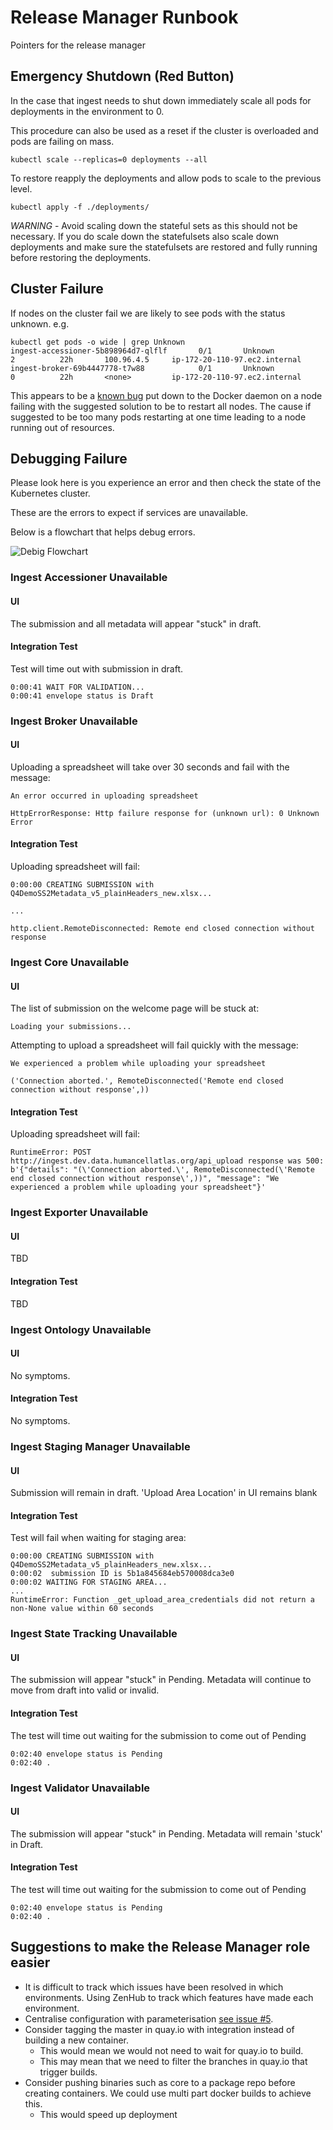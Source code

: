 # Release Manager Runbook

Pointers for the release manager

## Emergency Shutdown (Red Button)
In the case that ingest needs to shut down immediately scale all pods for deployments in the environment to 0.

This procedure can also be used as a reset if the cluster is overloaded and pods are failing on mass. 

```
kubectl scale --replicas=0 deployments --all
```
To restore reapply the deployments and allow pods to scale to the previous level.
```
kubectl apply -f ./deployments/
```
*WARNING* - Avoid scaling down the stateful sets as this should not be necessary. If you do scale down the statefulsets also scale down deployments and make sure the statefulsets are restored and fully running before restoring the deployments.

## Cluster Failure
If nodes on the cluster fail we are likely to see pods with the status unknown. e.g.
```
kubectl get pods -o wide | grep Unknown
ingest-accessioner-5b898964d7-qlflf       0/1       Unknown             2          22h       100.96.4.5     ip-172-20-110-97.ec2.internal
ingest-broker-69b4447778-t7w88            0/1       Unknown             0          22h       <none>         ip-172-20-110-97.ec2.internal
```
This appears to be a [known bug](https://github.com/kubernetes/kubernetes/issues/43279) put down to the Docker daemon on a node failing with the suggested solution to be to restart all nodes. The cause if suggested to be too many pods restarting at one time leading to a node running out of resources.

## Debugging Failure 
Please look here is you experience an error and then check the state of the Kubernetes cluster.

These are the errors to expect if services are unavailable.

Below is a flowchart that helps debug errors.

![Debig Flowchart](debug-flowchart.png)

### Ingest Accessioner Unavailable

#### UI
The submission and all metadata will appear "stuck" in draft.

#### Integration Test
Test will time out with submission in draft.
```
0:00:41 WAIT FOR VALIDATION...
0:00:41 envelope status is Draft
```

### Ingest Broker Unavailable

#### UI
Uploading a spreadsheet will take over 30 seconds and fail with the message:
```
An error occurred in uploading spreadsheet

HttpErrorResponse: Http failure response for (unknown url): 0 Unknown Error
```

#### Integration Test
Uploading spreadsheet will fail:
```
0:00:00 CREATING SUBMISSION with Q4DemoSS2Metadata_v5_plainHeaders_new.xlsx...

...

http.client.RemoteDisconnected: Remote end closed connection without response
```

### Ingest Core Unavailable

#### UI
The list of submission on the welcome page will be stuck at:

```
Loading your submissions...
```
Attempting to upload a spreadsheet will fail quickly with the message:

```
We experienced a problem while uploading your spreadsheet

('Connection aborted.', RemoteDisconnected('Remote end closed connection without response',))
```

#### Integration Test
Uploading spreadsheet will fail:
```
RuntimeError: POST http://ingest.dev.data.humancellatlas.org/api_upload response was 500: b'{"details": "(\'Connection aborted.\', RemoteDisconnected(\'Remote end closed connection without response\',))", "message": "We experienced a problem while uploading your spreadsheet"}'
```

### Ingest Exporter Unavailable

#### UI

TBD

#### Integration Test

TBD

### Ingest Ontology Unavailable

#### UI
No symptoms.

#### Integration Test
No symptoms.

### Ingest Staging Manager Unavailable

#### UI
Submission will remain in draft. 'Upload Area Location' in UI remains blank

#### Integration Test
Test will fail when waiting for staging area:
```
0:00:00 CREATING SUBMISSION with Q4DemoSS2Metadata_v5_plainHeaders_new.xlsx...
0:00:02  submission ID is 5b1a845684eb570008dca3e0
0:00:02 WAITING FOR STAGING AREA...
...
RuntimeError: Function _get_upload_area_credentials did not return a non-None value within 60 seconds
```

### Ingest State Tracking Unavailable

#### UI
The submission will appear "stuck" in Pending. Metadata will continue to move from draft into valid or invalid.

#### Integration Test
The test will time out waiting for the submission to come out of Pending
```
0:02:40 envelope status is Pending
0:02:40 .
```

### Ingest Validator Unavailable

#### UI
The submission will appear "stuck" in Pending. Metadata will remain 'stuck' in Draft.

#### Integration Test
The test will time out waiting for the submission to come out of Pending
```
0:02:40 envelope status is Pending
0:02:40 .
```

## Suggestions to make the Release Manager role easier
- It is difficult to track which issues have been resolved in which environments. Using ZenHub to track which features have made each environment.
- Centralise configuration with parameterisation [see issue #5](https://app.zenhub.com/workspace/o/humancellatlas/ingest-central/issues/5).
- Consider tagging the master in quay.io with integration instead of building a new container. 
  - This would mean we would not need to wait for quay.io to build.
  - This may mean that we need to filter the branches in quay.io that trigger builds.
- Consider pushing binaries such as core to a package repo before creating containers. We could use multi part docker builds to achieve this.
  - This would speed up deployment
